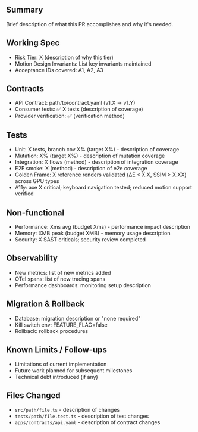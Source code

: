 ## Summary
Brief description of what this PR accomplishes and why it's needed.

## Working Spec
- Risk Tier: X (description of why this tier)
- Motion Design Invariants: List key invariants maintained
- Acceptance IDs covered: A1, A2, A3

## Contracts
- API Contract: path/to/contract.yaml (v1.X → v1.Y)
- Consumer tests: ✅ X tests (description of coverage)
- Provider verification: ✅ (verification method)

## Tests
- Unit: X tests, branch cov X% (target X%) - description of coverage
- Mutation: X% (target X%) - description of mutation coverage
- Integration: X flows (method) - description of integration coverage
- E2E smoke: X (method) - description of e2e coverage
- Golden Frame: X reference renders validated (ΔE < X.X, SSIM > X.XX) across GPU types
- A11y: axe X critical; keyboard navigation tested; reduced motion support verified

## Non-functional
- Performance: Xms avg (budget Xms) - performance impact description
- Memory: XMB peak (budget XMB) - memory usage description
- Security: X SAST criticals; security review completed

## Observability
- New metrics: list of new metrics added
- OTel spans: list of new tracing spans
- Performance dashboards: monitoring setup description

## Migration & Rollback
- Database: migration description or "none required"
- Kill switch env: FEATURE_FLAG=false
- Rollback: rollback procedures

## Known Limits / Follow-ups
- Limitations of current implementation
- Future work planned for subsequent milestones
- Technical debt introduced (if any)

## Files Changed
- `src/path/file.ts` - description of changes
- `tests/path/file.test.ts` - description of test changes
- `apps/contracts/api.yaml` - description of contract changes
